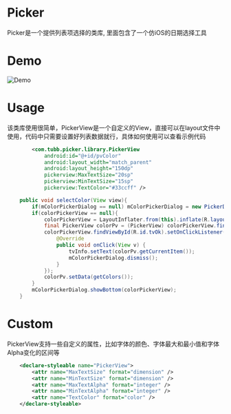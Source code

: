 Picker
======
Picker是一个提供列表项选择的类库, 里面包含了一个仿iOS的日期选择工具

Demo
======
![Demo](https://github.com/TUBB/Picker/blob/master/art/demo.gif)

Usage
=====
该类库使用很简单，PickerView是一个自定义的View，直接可以在layout文件中使用，代码中只需要设置好列表数据就行，具体如何使用可以查看示例代码
```xml
        <com.tubb.picker.library.PickerView
            android:id="@+id/pvColor"
            android:layout_width="match_parent"
            android:layout_height="150dp"
            pickerview:MaxTextSize="20sp"
            pickerview:MinTextSize="15sp"
            pickerview:TextColor="#33ccff" />
```
```java
    public void selectColor(View view){
        if(mColorPickerDialog == null) mColorPickerDialog = new PickerDialog(this);
        if(colorPickerView == null){
            colorPickerView = LayoutInflater.from(this).inflate(R.layout.color_picker_view, null);
            final PickerView colorPv = (PickerView) colorPickerView.findViewById(R.id.pvColor);
            colorPickerView.findViewById(R.id.tvOk).setOnClickListener(new View.OnClickListener() {
                @Override
                public void onClick(View v) {
                    tvInfo.setText(colorPv.getCurrentItem());
                    mColorPickerDialog.dismiss();
                }
            });
            colorPv.setData(getColors());
        }
        mColorPickerDialog.showBottom(colorPickerView);
    }
```

Custom
======
PickerView支持一些自定义的属性，比如字体的颜色、字体最大和最小值和字体Alpha变化的区间等
```xml
    <declare-styleable name="PickerView">
        <attr name="MaxTextSize" format="dimension" />
        <attr name="MinTextSize" format="dimension" />
        <attr name="MaxTextAlpha" format="integer" />
        <attr name="MinTextAlpha" format="integer" />
        <attr name="TextColor" format="color" />
    </declare-styleable>
```


